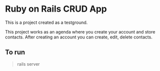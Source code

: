 # Ruby on Rails CRUD App

This is a project created as a testground.

This project works as an agenda where you create your account and store contacts.
After creating an account you can create, edit, delete contacts.

## To run

> rails server
